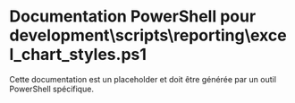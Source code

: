 # Documentation PowerShell pour development\scripts\reporting\excel_chart_styles.ps1

Cette documentation est un placeholder et doit être générée par un outil PowerShell spécifique.
